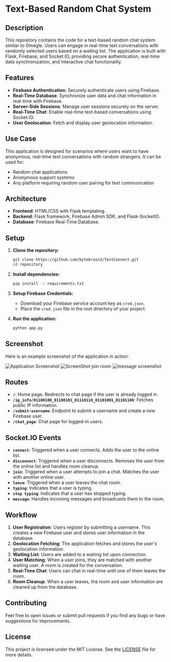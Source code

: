 


# Text-Based Random Chat System

## Description

This repository contains the code for a text-based random chat system similar to Omegle. Users can engage in real-time text conversations with randomly selected users based on a waiting list. The application is built with Flask, Firebase, and Socket.IO, providing secure authentication, real-time data synchronization, and interactive chat functionality.

## Features

- **Firebase Authentication**: Securely authenticate users using Firebase.
- **Real-Time Database**: Synchronize user data and chat information in real-time with Firebase.
- **Server-Side Sessions**: Manage user sessions securely on the server.
- **Real-Time Chat**: Enable real-time text-based conversations using Socket.IO.
- **User Geolocation**: Fetch and display user geolocation information.

## Use Case

This application is designed for scenarios where users want to have anonymous, real-time text conversations with random strangers. It can be used for:

- Random chat applications
- Anonymous support systems
- Any platform requiring random user pairing for text communication

## Architecture

- **Frontend**: HTML/CSS with Flask templating.
- **Backend**: Flask framework, Firebase Admin SDK, and Flask-SocketIO.
- **Database**: Firebase Real-Time Database.

## Setup

1. **Clone the repository:**

    ```sh
    git clone https://github.com/bytebrain3/TextConnect.git
    cd repository
    ```

2. **Install dependencies:**

    ```sh
    pip install -r requirements.txt
    ```

3. **Setup Firebase Credentials:**

    - Download your Firebase service account key as `cred.json`.
    - Place the `cred.json` file in the root directory of your project.

4. **Run the application:**

    ```sh
    python app.py
    ```

## Screenshot

Here is an example screenshot of the application in action:

![Application Screenshot](asset/index.jpg)
![ScreenShot join room](asset/join.jgp)
![message screenshot](asset/message.jpg)

## Routes

- **`/`**: Home page. Redirects to chat page if the user is already logged in.
- **`/ip_info/01100100_01100101_01110110_01101001_01101100`**: Fetches public IP information.
- **`/submit-username`**: Endpoint to submit a username and create a new Firebase user.
- **`/chat_page`**: Chat page for logged-in users.

## Socket.IO Events

- **`connect`**: Triggered when a user connects. Adds the user to the online list.
- **`disconnect`**: Triggered when a user disconnects. Removes the user from the online list and handles room cleanup.
- **`join`**: Triggered when a user attempts to join a chat. Matches the user with another online user.
- **`leave`**: Triggered when a user leaves the chat room.
- **`typing`**: Indicates that a user is typing.
- **`stop typing`**: Indicates that a user has stopped typing.
- **`message`**: Handles incoming messages and broadcasts them to the room.

## Workflow

1. **User Registration**: Users register by submitting a username. This creates a new Firebase user and stores user information in the database.
2. **Geolocation Fetching**: The application fetches and stores the user's geolocation information.
3. **Waiting List**: Users are added to a waiting list upon connection.
4. **User Matching**: When a user joins, they are matched with another waiting user. A room is created for the conversation.
5. **Real-Time Chat**: Users can chat in real-time until one of them leaves the room.
6. **Room Cleanup**: When a user leaves, the room and user information are cleaned up from the database.

## Contributing

Feel free to open issues or submit pull requests if you find any bugs or have suggestions for improvements.

## License

This project is licensed under the MIT License. See the [LICENSE](LICENSE) file for more details.


